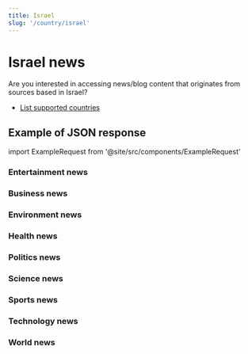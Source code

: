 ```yaml
---
title: Israel
slug: '/country/israel'
---
```


# Israel news

Are you interested in accessing news/blog content that originates from sources based in Israel?

- [List supported countries](/get-articles/countries)

## Example of JSON response

import ExampleRequest from '@site/src/components/ExampleRequest'

### Entertainment news
<ExampleRequest url="https://api.apitube.io/v1/news/articles?limit=2&category=news/Arts_and_Entertainment&language=il"></ExampleRequest>

### Business news
<ExampleRequest url="https://api.apitube.io/v1/news/articles?limit=2&category=news/Business&language=il"></ExampleRequest>

### Environment news
<ExampleRequest url="https://api.apitube.io/v1/news/articles?limit=2&category=news/Environment&language=il"></ExampleRequest>

### Health news
<ExampleRequest url="https://api.apitube.io/v1/news/articles?limit=2&category=news/Health&language=il"></ExampleRequest>

### Politics news
<ExampleRequest url="https://api.apitube.io/v1/news/articles?limit=2&category=news/Politics&language=il"></ExampleRequest>

### Science news
<ExampleRequest url="https://api.apitube.io/v1/news/articles?limit=2&category=news/Science&language=il"></ExampleRequest>

### Sports news
<ExampleRequest url="https://api.apitube.io/v1/news/articles?limit=2&category=news/Sports&language=il"></ExampleRequest>

### Technology news
<ExampleRequest url="https://api.apitube.io/v1/news/articles?limit=2&category=news/Technology&language=il"></ExampleRequest>

### World news
<ExampleRequest url="https://api.apitube.io/v1/news/articles?limit=2&category=news/World&language=il"></ExampleRequest>

